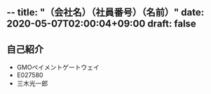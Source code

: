 --
title: "（会社名）（社員番号）（名前）"
date: 2020-05-07T02:00:04+09:00
draft: false
---

## 自己紹介
- GMOペイメントゲートウェイ
- E027580
- 三木光一郎
